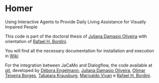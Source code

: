 # Homer
Using Interactive Agents to Provide Daily Living Assistance for Visually Impaired People

This code is part of the doctoral thesis of [Juliana Damasio Oliveira](https://github.com/julianadamasio) with orientation of [Rafael H. Bordini](https://github.com/rbordini).

You will find all the necessary documentation for installation and execution in [Wiki](https://github.com/smart-pucrs/Homer/wiki)

For the integration between JaCaMo and Dialogflow, the code available at [git](https://github.com/DeboraEngelmann/helloworld_from_jason), developed by [Débora Engelmann](https://github.com/DeboraEngelmann), 
[Juliana Damasio Oliveira](https://github.com/julianadamasio), 
[Olimar Teixeira Borges](https://github.com/olimarborges), 
[Tabajara Krausburg](https://github.com/TabajaraKrausburg), 
[Marivaldo Vivan](https://github.com/Vivannaboa) e
[Rafael H. Bordini](https://github.com/rbordini).


